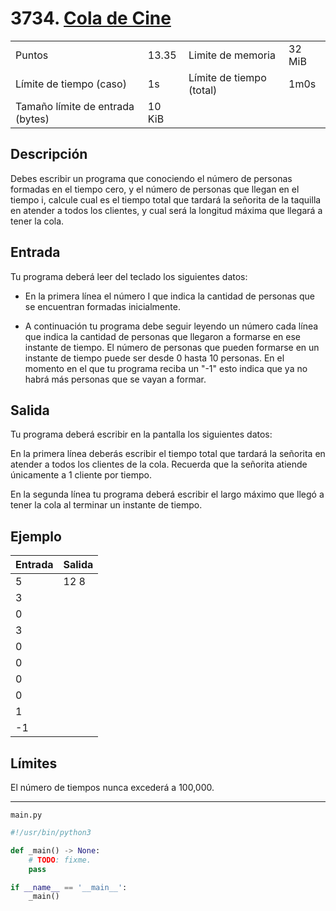# 3734. [Cola de Cine](https://omegaup.com/arena/problem/Cola-de-cine)

<table style="margin-left: auto; margin-right: auto;">
<tbody>
  <tr>
    <td>Puntos</td>
    <td>13.35</td>
    <td>Limite de memoria</td>
    <td>32 MiB</td>
  </tr>
  <tr>
    <td>Límite de tiempo (caso)</td>
    <td>1s</td>
    <td>Límite de tiempo (total)</td>
    <td>1m0s</td>
  </tr>
  <tr>
    <td>Tamaño límite de entrada (bytes)</td>
    <td>10 KiB</td>
    <td></td>
    <td></td>
  </tr>
</tbody>
</table>

## Descripción

Debes escribir un programa que conociendo el número de personas
formadas en el tiempo cero, y el número de personas que llegan en el
tiempo i, calcule cual es el tiempo total que tardará la señorita de la
taquilla en atender a todos los clientes, y cual será la longitud
máxima que llegará a tener la cola.

## Entrada

Tu programa deberá leer del teclado los siguientes datos:

* En la primera línea el número I que indica la cantidad de personas
  que se encuentran formadas inicialmente.

* A continuación tu programa debe seguir leyendo un número cada línea
  que indica la cantidad de personas que llegaron a formarse en ese
  instante de tiempo.  El número de personas que pueden formarse en un
  instante de tiempo puede ser desde 0 hasta 10 personas. En el momento
  en el que tu programa reciba un "-1" esto indica que ya no habrá más
  personas que se vayan a formar.

## Salida

Tu programa deberá escribir en la pantalla los siguientes datos:

En la primera línea deberás escribir el tiempo total que tardará la
señorita en atender a todos los clientes de la cola. Recuerda que la
señorita atiende únicamente a 1 cliente por tiempo.

En la segunda línea tu programa deberá escribir el largo máximo que
llegó a tener la cola al terminar un instante de tiempo.

## Ejemplo

|Entrada|Salida|
|-------|------|
|5      |12 8  |
|3      |      |
|0      |      |
|3      |      |
|0      |      |
|0      |      |
|0      |      |
|0      |      |
|1      |      |
|-1     |      |

## Límites

El número de tiempos nunca excederá a 100,000.

---


`main.py`
```python
#!/usr/bin/python3

def _main() -> None:
    # TODO: fixme.
    pass

if __name__ == '__main__':
    _main()
```